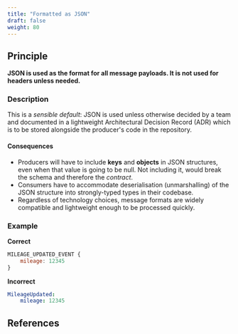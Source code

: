 ```yaml
---
title: "Formatted as JSON"
draft: false
weight: 80
---
```


## Principle
**JSON is used as the format for all message payloads. It is not used for headers unless needed.**

### Description
This is a _sensible default_: JSON is used unless otherwise decided by a team and documented in a lightweight Architectural Decision Record (ADR) which is to be stored alongside the producer's code in the repository.

#### Consequences
* Producers will have to include **keys** and **objects** in JSON structures, even when that value is going to be null. Not including it, would break the schema and therefore the _contract_.
* Consumers have to accommodate deserialisation (unmarshalling) of the JSON structure into strongly-typed types in their codebase.
* Regardless of technology choices, message formats are widely compatible and lightweight enough to be processed quickly.

### Example
**Correct**
```js
MILEAGE_UPDATED_EVENT {
	mileage: 12345
}
```

**Incorrect**
```yaml
MileageUpdated:
	mileage: 12345
```

## References
